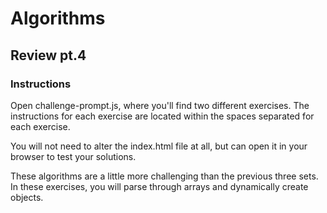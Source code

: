 # Algorithms

## Review pt.4

### Instructions

Open challenge-prompt.js, where you'll find two different exercises. The instructions for each exercise are located within the spaces separated for each exercise.

You will not need to alter the index.html file at all, but can open it in your browser to test your solutions.

These algorithms are a little more challenging than the previous three sets. In these exercises, you will parse through arrays and dynamically create objects.